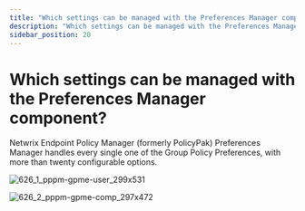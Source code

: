 ```yaml
---
title: "Which settings can be managed with the Preferences Manager component?"
description: "Which settings can be managed with the Preferences Manager component?"
sidebar_position: 20
---
```


# Which settings can be managed with the Preferences Manager component?

Netwrix Endpoint Policy Manager (formerly PolicyPak) Preferences Manager handles every single one of
the Group Policy Preferences, with more than twenty configurable options.

![626_1_pppm-gpme-user_299x531](/images/endpointpolicymanager/preferences/626_1_pppm-gpme-user_299x531.webp)

![626_2_pppm-gpme-comp_297x472](/images/endpointpolicymanager/preferences/626_2_pppm-gpme-comp_297x472.webp)
